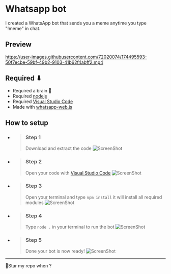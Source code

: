 # Whatsapp bot
I created a WhatsApp bot that sends you a meme anytime you type "!meme" in chat.

## Preview

https://user-images.githubusercontent.com/72020074/174495593-50f7ecbe-59bf-49b2-9103-41b62f4abff2.mp4

## Required ⬇
- Required a brain 🧠
- Required [nodejs](https://nodejs.org/en/)
- Required [Visual Studio Code](https://code.visualstudio.com/Download)
- Made with [whatsapp-web.js](https://wwebjs.dev/)

## How to setup 

- > ### Step 1
  > Download and extract the code
  > ![ScreenShot](https://cdn.discordapp.com/attachments/988083019980099644/988154020721987634/unknown.png)
- > ### Step 2
  >  Open your code with [Visual Studio Code](https://code.visualstudio.com/Download)
  > ![ScreenShot](https://cdn.discordapp.com/attachments/988083019980099644/988154831808110712/unknown.png)
- > ### Step 3 
  > Open your terminal and type `npm install` it will install all required modules
  > ![ScreenShot](https://cdn.discordapp.com/attachments/988083019980099644/988155113862492210/unknown.png)
- > ### Step 4
  > Type `node .` in your terminal to run the bot
  > ![ScreenShot](https://cdn.discordapp.com/attachments/988083019980099644/988155807449366538/unknown.png)

- > ### Step 5
  > Done your bot  is now ready!
  > ![ScreenShot](https://cdn.discordapp.com/attachments/988083019980099644/988156443603652608/unknown.png)

---
  🌟Star my repo when ?
